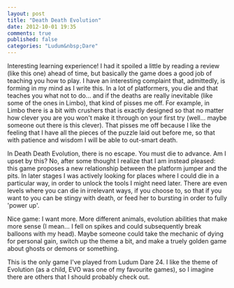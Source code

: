 ```yaml
---
layout: post
title: "Death Death Evolution"
date: 2012-10-01 19:35
comments: true
published: false
categories: "Ludum&nbsp;Dare"
---
```


Interesting learning experience! I had it spoiled a little by reading 
a review (like this one) ahead of time, but basically the game does a 
good job of teaching you how to play. I have an interesting complaint
that, admittedly, is forming in my mind as I write this. In a lot of 
platformers, you die and that teaches you what not to do... and if the
deaths are really inevitable (like some of the ones in Limbo), that 
kind of pisses me off. For example, in Limbo there is a bit with crushers
that is exactly designed so that no matter how clever you are you won't 
make it through on your first try (well... maybe someone out there 
is this clever). That pisses me off because I like the feeling that I 
have all the pieces of the puzzle laid out before me, so that with 
patience and wisdom I will be able to out-smart death.

In Death Death Evolution, there is no escape. You must die to advance.
Am I upset by this? No, after some thought I realize that I am instead
pleased: this game proposes a new relationship between the platform
jumper and the pits. In later stages I was actively looking for places
where I could die in a particular way, in order to unlock the tools I 
might need later. There are even levels where you can die in irrelevant
ways, if you choose to, so that if you want to you can be stingy with death,
or feed her to bursting in order to fully 'power up'. 

Nice game: I want more. More different animals, evolution abilities that 
make more sense (I mean... I fell on spikes and could subsequently break
balloons with my head). Maybe someone could take the mechanic of dying
for personal gain, switch up the theme a bit, and make a truely golden game
about ghosts or demons or something. 

This is the only game I've played from Ludum Dare 24. I like the theme of
Evolution (as a child, EVO was one of my favourite games), so I imagine 
there are others that I should probably check out.
